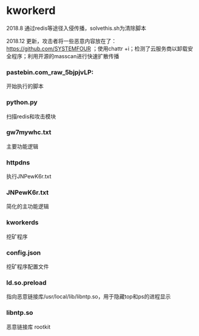 # kworkerd
2018.8 通过redis等途径入侵传播，solvethis.sh为清除脚本

2018.12 更新，攻击者将一些恶意内容放在了：https://github.com/SYSTEMFOUR ；使用chattr +i；检测了云服务商以卸载安全程序；利用开源的masscan进行快速扩散传播



### pastebin.com_raw_5bjpjvLP:
开始执行的脚本

### python.py
扫描redis和攻击模块

### gw7mywhc.txt
主要功能逻辑

### httpdns
执行JNPewK6r.txt

### JNPewK6r.txt
简化的主功能逻辑

### kworkerds
挖矿程序

### config.json
挖矿程序配置文件

### ld.so.preload
指向恶意链接库/usr/local/lib/libntp.so，用于隐藏top和ps的进程显示

### libntp.so
恶意链接库 rootkit


